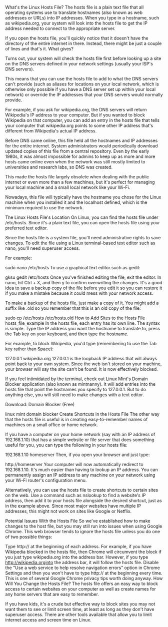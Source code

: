 What's the Linux Hosts File?
The hosts file is a plain text file that all operating systems use to translate hostnames (also known as web addresses or URLs) into IP addresses. When you type in a hostname, such as wikipedia.org, your system will look into the hosts file to get the IP address needed to connect to the appropriate server.

If you open the hosts file, you'll quickly notice that it doesn't have the directory of the entire internet in there. Instead, there might be just a couple of lines and that's it. What gives?

Turns out, your system will check the hosts file first before looking up a site on the DNS servers defined in your network settings (usually your ISP's DNS servers).

This means that you can use the hosts file to add to what the DNS servers can't provide (such as aliases for locations on your local network, which is otherwise only possible if you have a DNS server set up within your local network) or override the IP addresses that your DNS servers would normally provide.

For example, if you ask for wikipedia.org, the DNS servers will return Wikipedia's IP address to your computer. But if you wanted to block Wikipedia on that computer, you can add an entry in the hosts file that tells your computer that wikipedia.org points to some other IP address that's different from Wikipedia's actual IP address.


Before DNS came online, this file held all the hostnames and IP addresses for the entire internet. System administrators would periodically download updated copies of this file from a central repository. Even by the early 1980s, it was almost impossible for admins to keep up as more and more hosts came online even when the network was still mostly limited to universities and research labs, so DNS was created.

This made the hosts file largely obsolete when dealing with the public internet or even more than a few machines, but it's perfect for managing your local machine and a small local network like your Wi-Fi.

Nowadays, this file will typically have the hostname you chose for the Linux machine when you installed it and the localhost defined, which is the minimum required to use the network.

The Linux Hosts File's Location
On Linux, you can find the hosts file under /etc/hosts. Since it's a plain text file, you can open the hosts file using your preferred text editor.

Since the hosts file is a system file, you'll need administrative rights to save changes. To edit the file using a Linux terminal-based text editor such as nano, you'll need superuser access.


For example:

sudo nano /etc/hosts
To use a graphical text editor such as gedit:

gksu gedit /etc/hosts
Once you've finished editing the file, exit the editor. In nano, hit Ctrl + X, and then y to confirm overwriting the changes. It's a good idea to save a backup copy of the file before you edit it so you can restore it if you make a mistake because it could mess with your network access.

To make a backup of the hosts file, just make a copy of it. You might add a suffix like .old so you remember that this is an old copy of the file:

sudo cp /etc/hosts /etc/hosts.old
How to Add Sites to the Hosts File
hosts_file_example
In the hosts file, each entry has its own line. The syntax is simple. Type the IP address you want the hostname to translate to, press the Tab key on your keyboard, and then type the hostname.

For example, to block Wikipedia, you'd type (remembering to use the Tab key rather than Space):

127.0.0.1        wikipedia.org
127.0.0.1 is the loopback IP address that will always point back to your own system. Since the web isn't stored on your machine, your browser will say the site can't be found. It is now effectively blocked.

If you feel intimidated by the terminal, check out Linux Mint's Domain Blocker application (also known as mintnanny). It will add entries into the hosts file that point the hostnames you specify to 127.0.0.1. But to do anything else, you will still need to make changes with a text editor.

Download: Domain Blocker (Free)

linux mint domain blocker
Create Shortcuts in the Hosts File
The other way that the hosts file is useful is in creating easy-to-remember names of machines on a small office or home network.

If you have a computer on your home network (say with an IP address of 192.168.1.10) that has a simple website or file server that does something useful for you, you can type the following in your hosts file:

192.168.1.10        homeserver
Then, if you open your browser and just type:

http://homeserver
Your computer will now automatically redirect to 192.168.1.10. It's much easier than having to lookup an IP address. You can permanently assign an IP address to any machine on your network using your Wi-Fi router's configuration menu.

Alternatively, you can use the hosts file to create shortcuts to certain sites on the web. Use a command such as nslookup to find a website's IP address, then add it to your hosts file alongside the desired shortcut, just as in the example above. Since most major websites have multiple IP addresses, this might not work on sites like Google or Netflix.

Potential Issues With the Hosts File
So we've established how to make changes to the host file, but you may still run into issues when using Google Chrome. This web browser tends to ignore the hosts file unless you do one of two possible things:

Type http:// at the beginning of each address. For example, if you have Wikipedia blocked in the hosts file, then Chrome will circumvent the block if you just type wikipedia.org into the address bar. However, if you type http://wikipedia.orginto the address bar, it will follow the hosts file.
Disable the "Use a web service to help resolve navigation errors" option in Chrome Settings and then you won't have to type http:// at the beginning every time. This is one of several Google Chrome privacy tips worth doing anyway.
How Will You Change the Hosts File?
The hosts file offers an easy way to block access to certain websites on your computer as well as create names for any home servers that are easy to remember.

If you have kids, it's a crude but effective way to block sites you may not want them to see or limit screen time, at least as long as they don't have superuser access. There are other tools available that allow you to limit internet access and screen time on Linux.
